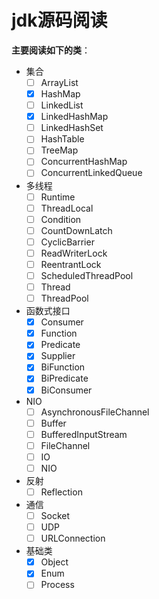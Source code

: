 # jdk源码阅读
**主要阅读如下的类**：
* 集合
    * [ ] ArrayList
    * [x] HashMap
    * [ ] LinkedList
    * [x] LinkedHashMap
    * [ ] LinkedHashSet
    * [ ] HashTable
    * [ ] TreeMap
    * [ ] ConcurrentHashMap
    * [ ] ConcurrentLinkedQueue
* 多线程
    * [ ] Runtime
    * [ ] ThreadLocal
    * [ ] Condition
    * [ ] CountDownLatch
    * [ ] CyclicBarrier
    * [ ] ReadWriterLock
    * [ ] ReentrantLock
    * [ ] ScheduledThreadPool
    * [ ] Thread
    * [ ] ThreadPool

* 函数式接口
    * [x] Consumer
    * [x] Function
    * [x] Predicate
    * [x] Supplier   
    * [x] BiFunction
    * [x] BiPredicate
    * [x] BiConsumer

* NIO
    * [ ] AsynchronousFileChannel
    * [ ] Buffer
    * [ ] BufferedInputStream
    * [ ] FileChannel
    * [ ] IO
    * [ ] NIO
    
* 反射
    * [ ] Reflection
    
* 通信
    * [ ] Socket
    * [ ] UDP
    * [ ] URLConnection
    
* 基础类
    * [x] Object
    * [x] Enum
    * [ ] Process
